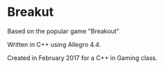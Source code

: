 # Breakut
Based on the popular game "Breakout"

Written in C++ using Allegro 4.4.

Created in February 2017 for a C++ in Gaming class. 

